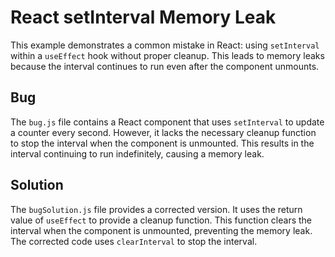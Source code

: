 # React setInterval Memory Leak
This example demonstrates a common mistake in React: using `setInterval` within a `useEffect` hook without proper cleanup. This leads to memory leaks because the interval continues to run even after the component unmounts.

## Bug
The `bug.js` file contains a React component that uses `setInterval` to update a counter every second. However, it lacks the necessary cleanup function to stop the interval when the component is unmounted. This results in the interval continuing to run indefinitely, causing a memory leak.

## Solution
The `bugSolution.js` file provides a corrected version.  It uses the return value of `useEffect` to provide a cleanup function.  This function clears the interval when the component is unmounted, preventing the memory leak.  The corrected code uses `clearInterval` to stop the interval.